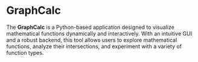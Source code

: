 # GraphCalc
The **GraphCalc** is a Python-based application designed to visualize mathematical functions dynamically and interactively. With an intuitive GUI and a robust backend, this tool allows users to explore mathematical functions, analyze their intersections, and experiment with a variety of function types.
